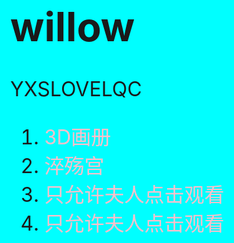 # willow
YXSLOVELQC
<html lang="en">
<head>
    <meta charset="UTF-8">
    <meta name="viewport" content="width=device-width, initial-scale=1.0">
    <meta http-equiv="X-UA-Compatible" content="ie=edge">
    <link rel="icon" href="images/Fancies of men of letters.png" type="image/x-icon">
    <title>杨翔升</title>
    <style>
        body{
            background-color: aqua;
            font-size:xx-large;
            background-image: url(mysite/images/jieyuanbangone.jpg);
            background-size: cover;
        }
        a:link,a:visited{
            text-decoration: none;
            color: #ffc0cb;
        }
        a:hover{
            color: coral;
        }
    </style>
</head>
<body>
    <ol>
        <li><a href="3D画册/index.html">3D画册</a></li>
        <li><a href="mysite/lqcyxs.html">淬殇宫</a></li>
        <li><a href="html5唯美爱情表白动画网页代码/index.html">只允许夫人点击观看</a></li>
        <li><a href="图片还原/index.html">只允许夫人点击观看</a></li>
    </ol>
    
</body>
</html>